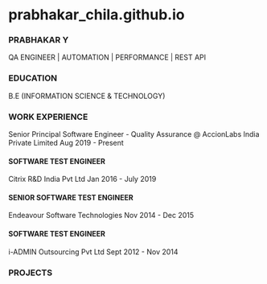# prabhakar_chila.github.io

### PRABHAKAR Y 
QA ENGINEER | AUTOMATION | PERFORMANCE | REST API

### EDUCATION
B.E (INFORMATION SCIENCE & TECHNOLOGY)

### WORK EXPERIENCE
Senior Principal Software Engineer - Quality Assurance @ AccionLabs India Private Limited
Aug 2019 - Present

#### SOFTWARE TEST ENGINEER
Citrix R&D India Pvt Ltd
Jan 2016 - July 2019

#### SENIOR SOFTWARE TEST ENGINEER
Endeavour Software Technologies
Nov 2014 - Dec 2015

#### SOFTWARE TEST ENGINEER
i-ADMIN Outsourcing Pvt Ltd 
Sept 2012 - Nov 2014


### PROJECTS

     
